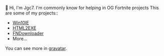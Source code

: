 👋 Hi, I'm Jgc7. I'm commonly know for helping in OG Fortnite projects
This are some of my projects::
- [Win10IE](./Win10IE)
- [HTML2EXE](./HTML2EXE)
- [FNDownloader](./FN-12.41-Downloader)
- More...

You can see more in [gravatar](https://gravatar.com/jgc9884).
